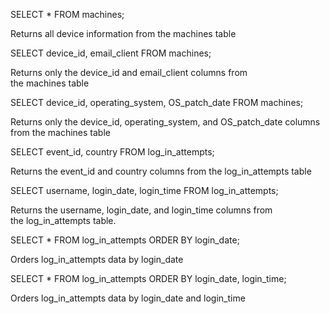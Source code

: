 SELECT *
FROM machines;

Returns all device information from the machines table

SELECT device_id, email_client
FROM machines;

Returns only the device_id and email_client columns from the machines table

SELECT device_id, operating_system, OS_patch_date
FROM machines;

Returns only the device_id, operating_system, and OS_patch_date columns from the machines table

SELECT event_id, country
FROM log_in_attempts;

Returns the event_id and country columns from the log_in_attempts table

SELECT username, login_date, login_time
FROM log_in_attempts;

Returns the username, login_date, and login_time columns from the log_in_attempts table.

SELECT *
FROM log_in_attempts
ORDER BY login_date;

Orders log_in_attempts data by login_date

SELECT *
FROM log_in_attempts
ORDER BY login_date, login_time;

Orders log_in_attempts data by login_date and login_time


